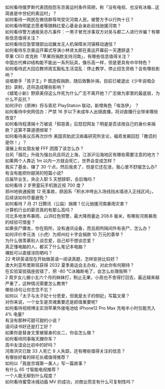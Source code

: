 如何看待俄罗斯代表团抱怨东京奥运村条件简陋，称「没有电视、也没有冰箱…这简直是中世纪的奥运村」？  
如何看待一网民在微信群辱骂受灾河南人民，被警方予以行拘十日？  
如何看待明星志愿者等随韩红爱心基金会亲赴前线驰援河南？  
如何看待警方通报吴亦凡事件：一男子冒充涉事双方对吴与都二人进行诈骗？有哪些信息值得关注？  
如何看待应急管理部出动翼龙无人机保障米河镇移动通信？  
如何看待东京奥运开幕式导演小林贤太郎在奥运开幕前一天遭辞退？  
苹果 CEO 库克称「苹果将捐款支持河南」，有哪些信息值得关注？  
中国古代榫卯结构能不能出一系列玩具，像乐高一样，但是更具有中华特色？  
如何看待武大回应教师周玄毅私生活混乱：停止教学，停止招生资格？会有哪些影响？  
说唱歌手「孩子王」P 图造假捐款，随后致歉补捐，目前已被退出《少年说唱企划》录制，还将造成哪些影响？  
《蜡笔小新》野原美伢这么作死为什么广志不离开她？广志做为家里的最底层，为什么不反抗？  
如何评价《原神》将与索尼 PlayStation 联动，新增角色「埃洛伊」 ？  
如何看待中央网信办：严禁 16 岁以下未成年人出镜直播，将对直播行业带来哪些改变?  
如何看待程潇捐十万被说「假慈善」后怒怼网友？明星是否该按自己的身价来捐款？这算不算道德绑架？  
如何看待美议员再次炒作 美国资助武汉病毒研究所言论，福奇发飙回怼「撒谎的是你！」？  
漫展上和女朋友被 FFF 团围了该怎么办？  
台风「烟花」升级为强台风且将近上海，江浙沪沿海地区有哪些需要注意的地方？  
如果两个人靠近 1m 以内一方就会死亡，世界会变成怎样？  
我买了基金，赚了 30 个点，然后我卖了，但是它还在涨，我心里不舒服怎么办?  
有没有能把你甜哭的短篇小说?  
应届毕业生，央企入职 5 天想辞职，会后悔吗？  
如何看待 2 岁男童玩手机致近视 700 度？  
郑州地铁通报致 12 死事故，原因系「积水冲垮出入场线挡水墙进入正线区间」，后续该如何尽量避免？  
如何看待 7 月 21 日腾讯（公益）捐赠 1 亿元驰援河南暴雨灾害？  
计算机行业的薪资真的有那么高吗？  
河北多地发布暴雨、山洪红色预警，最大降雨量达 208.6 毫米，有哪些河南暴雨的经验可借鉴？  
如果丧尸爆发，你在厕所，没有通讯设备，而且厕所隔间外有丧尸，怎么办？  
如何评价李元浩（小虎）为郑州红十字会捐款 10 万元的善举？  
为什么很羡慕别人谈恋爱，自己却不想谈恋爱？  
真正懂电脑的人，都买了什么笔记本电脑？  
裸脸可以直接涂防晒吗？  
22 考研英语现在开始做英语一阅读真题，怎样安排比较好？  
澳大利亚布里斯班获得 2032 夏季奥运会主办权，对此你有何期待？  
在实验室拔插座拔错了，把 -80 ℃冰箱断电了，会怎么处理我啊？  
2 周岁女儿被小五六个月的妹妹打，制止无果，小孩也不舍得打回去，最近越来越严重了，这种情况需要怎么教育?  
哪些诗句让你念念不忘？  
如何以「太子与太子妃十分恩爱，但我是太子的侧妃」写篇文章？  
对你来说，一个女生是灵魂重要还是颜值重要呢?  
如何看待视频博主实测苹果外接电池给 iPhone12 Pro Max 充电半小时仅能充入 4% 电量?  
有没有那种可甜可甜的小说？  
请问读书好还是打工好？  
如果你是替身文里被替身的女二，你会怎么做？  
如何看待同事每天蹭你车？  
高中友谊会比初中的好吗？  
河南洪灾已致 33 人死亡 8 人失踪，还有哪些值得关注的信息？  
有哪些好看的碎花长裙值得推荐？  
如何以「我是京城第一美人」写一篇故事？  
有什么 65 寸智能电视推荐？  
一个人能无聊到什么程度？  
如何看待蜜雪冰城动画 MV 的成功，对商业而言有什么可复制性吗？  
